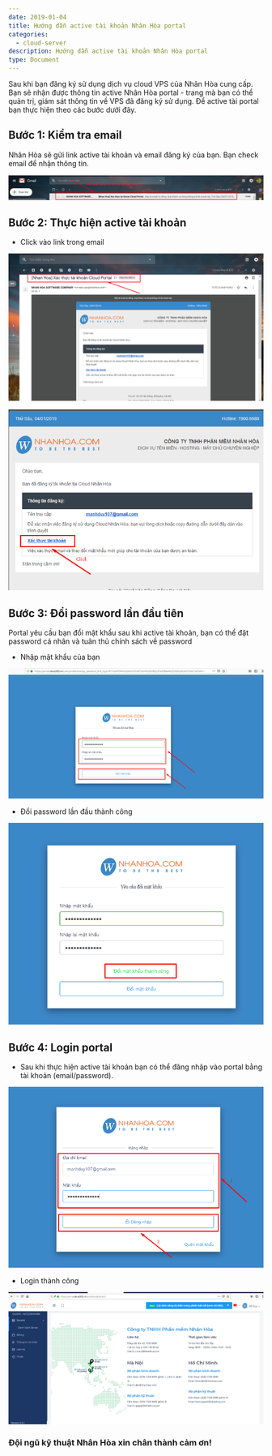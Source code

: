 ```yaml
---
date: 2019-01-04
title: Hướng dẫn active tài khoản Nhân Hòa portal
categories:
  - cloud-server
description: Hướng dẫn active tài khoản Nhân Hòa portal
type: Document
---
```


Sau khi bạn đăng ký sử dụng dịch vụ cloud VPS của Nhân Hòa cung cấp. Bạn sẽ nhận được thông tin active Nhân Hòa portal - trang mà bạn có thể quản trị, giám sát thông tin về VPS đã đăng ký sử dụng. Để active tài portal bạn thực hiện theo các bước dưới đây.

## Bước 1: Kiểm tra email

Nhân Hòa sẽ gửi link active tài khoản và email đăng ký của bạn. Bạn check email để nhận thông tin.

![](/images/img-active-account-portal/Screenshot_533.png)

## Bước 2: Thực hiện active tài khoản

+ Click vào link trong email

![](/images/img-active-account-portal/Screenshot_534.png)

![](/images/img-active-account-portal/Screenshot_535.png)

## Bước 3: Đổi password lần đầu tiên

Portal yêu cầu bạn đổi mật khẩu sau khi active tài khoản, bạn có thể đặt password cá nhân và tuân thủ chính sách về password 

+ Nhập mật khẩu của bạn

![](/images/img-active-account-portal/Screenshot_536.png)

+ Đổi password lần đầu thành công

![](/images/img-active-account-portal/Screenshot_537.png)

## Bước 4: Login portal

+ Sau khi thực hiện active tài khoản bạn có thể đăng nhập vào portal bằng tài khoản (email/password).

![](/images/img-active-account-portal/Screenshot_538.png)

+ Login thành công

![](/images/img-active-account-portal/Screenshot_539.png)

### Đội ngũ kỹ thuật Nhân Hòa xin chân thành cảm ơn!